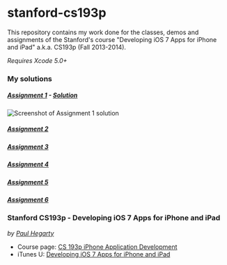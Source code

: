 stanford-cs193p
===============

This repository contains my work done for the classes, demos and assignments of the Stanford's course "Developing iOS 7 Apps for iPhone and iPad" a.k.a. CS193p (Fall 2013-2014).

*Requires Xcode 5.0+*

### My solutions
##### [Assignment 1](../blob/master/Assignment1/Developing%20iOS%207%20Apps_%20Assignment%201.pdf?raw=true) - [Solution](../tree/master/Assignment1/Matchismo)
![Screenshot of Assignment 1 solution](https://raw.githubusercontent.com/jobertsa/stanford-cs193p/master/Resources/Assignment1.png "Screenshot of Assignment 1 solution")
##### [Assignment 2](../blob/master/Assignment1/Developing%20iOS%207%20Apps_%20Assignment%202.pdf?raw=true)
##### [Assignment 3](../blob/master/Assignment1/Developing%20iOS%207%20Apps_%20Assignment%203.pdf?raw=true)
##### [Assignment 4](../blob/master/Assignment1/Developing%20iOS%207%20Apps_%20Assignment%204.pdf?raw=true)
##### [Assignment 5](../blob/master/Assignment1/Developing%20iOS%207%20Apps_%20Assignment%205.pdf?raw=true)
##### [Assignment 6](../blob/master/Assignment1/Developing%20iOS%207%20Apps_%20Assignment%206.pdf?raw=true)

### Stanford CS193p - Developing iOS 7 Apps for iPhone and iPad
*by [Paul Hegarty](http://online.stanford.edu/instructors/paul-hegarty)*

* Course page: [CS 193p iPhone Application Development](http://cs193p.stanford.edu/)
* iTunes U: [Developing iOS 7 Apps for iPhone and iPad](https://itunes.apple.com/en/course/developing-ios-7-apps-for/id733644550)
